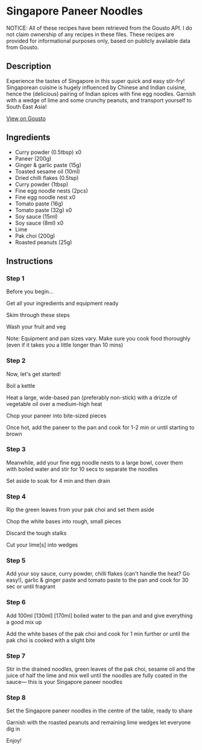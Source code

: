 # Singapore Paneer Noodles

NOTICE: All of these recipes have been retrieved from the Gousto API. I do not claim ownership of any recipes in these files. These recipes are provided for informational purposes only, based on publicly available data from Gousto.

## Description

Experience the tastes of Singapore in this super quick and easy stir-fry! Singaporean cuisine is hugely influenced by Chinese and Indian cuisine, hence the (delicious) pairing of Indian spices with fine egg noodles. Garnish with a wedge of lime and some crunchy peanuts, and transport yourself to South East Asia!

[View on Gousto](https://www.gousto.co.uk/recipes/cookbook/10-min-singapore-paneer-noodles)

## Ingredients

- Curry powder (0.5tbsp) x0
- Paneer (200g)
- Ginger & garlic paste (15g)
- Toasted sesame oil (10ml)
- Dried chilli flakes (0.5tsp)
- Curry powder (1tbsp)
- Fine egg noodle nests (2pcs)
- Fine egg noodle nest x0
- Tomato paste (16g)
- Tomato paste (32g) x0
- Soy sauce (15ml)
- Soy sauce (8ml) x0
- Lime
- Pak choi (200g)
- Roasted peanuts (25g)

## Instructions


### Step 1

Before you begin...

Get all your ingredients and equipment ready

Skim through these steps

Wash your fruit and veg

Note: Equipment and pan sizes vary. Make sure you cook food thoroughly (even if it takes you a little longer than 10 mins)


### Step 2

Now, let's get started!

Boil a kettle

Heat a large, wide-based pan (preferably non-stick) with a drizzle of vegetable oil over a medium-high heat

Chop your paneer into bite-sized pieces

Once hot, add the paneer to the pan and cook for 1-2 min or until starting to brown


### Step 3

Meanwhile, add your fine egg noodle nests to a large bowl, cover them with boiled water and stir for 10 secs to separate the noodles

Set aside to soak for 4 min and then drain


### Step 4

Rip the green leaves from your pak choi and set them aside

Chop the white bases into rough, small pieces

Discard the tough stalks

Cut your lime[s] into wedges


### Step 5

Add your soy sauce, curry powder, chilli flakes (can't handle the heat? Go easy!), garlic & ginger paste and tomato paste to the pan and cook for 30 sec or until fragrant


### Step 6

Add 100ml <span class="text-purple">[130ml]</span>  <span class="text-danger">[170ml]</span> boiled water to the pan and and give everything a good mix up

Add the white bases of the pak choi and cook for 1 min further or until the pak choi is cooked with a slight bite


### Step 7

Stir in the drained noodles, green leaves of the pak choi, sesame oil and the juice of half the lime and mix well until the noodles are fully coated in the sauce— this is your Singapore paneer noodles

### Step 8

Set the Singapore paneer noodles in the centre of the table, ready to share

Garnish with the roasted peanuts and remaining lime wedges let everyone dig in

Enjoy!

